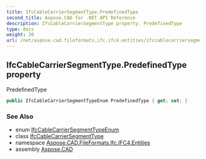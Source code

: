 ```yaml
---
title: IfcCableCarrierSegmentType.PredefinedType
second_title: Aspose.CAD for .NET API Reference
description: IfcCableCarrierSegmentType property. PredefinedType
type: docs
weight: 20
url: /net/aspose.cad.fileformats.ifc.ifc4.entities/ifccablecarriersegmenttype/predefinedtype/
---
```

## IfcCableCarrierSegmentType.PredefinedType property

PredefinedType

```csharp
public IfcCableCarrierSegmentTypeEnum PredefinedType { get; set; }
```

### See Also

* enum [IfcCableCarrierSegmentTypeEnum](../../../aspose.cad.fileformats.ifc.ifc4.types/ifccablecarriersegmenttypeenum/)
* class [IfcCableCarrierSegmentType](../)
* namespace [Aspose.CAD.FileFormats.Ifc.IFC4.Entities](../../ifccablecarriersegmenttype/)
* assembly [Aspose.CAD](../../../)


